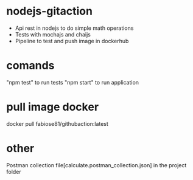 # nodejs-gitaction

- Api rest in nodejs to do simple math operations
- Tests with mochajs and chaijs
- Pipeline to test and push image in dockerhub

# comands

"npm test" to run tests
"npm start" to run application


# pull image docker

docker pull fabiose81/githubaction:latest

# other

Postman collection file[calculate.postman_collection.json] in the project folder
